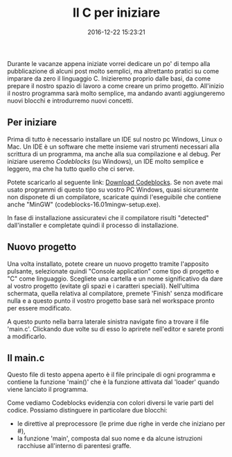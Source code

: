 ﻿---
layout: post
title:  "Il C per iniziare"
date:   2016-12-22 15:23:21
categories: tutorials
---

Durante le vacanze appena iniziate vorrei dedicare un po' di tempo alla pubblicazione di alcuni post molto semplici, ma altrettanto pratici su come imparare da zero il linguaggio C. Inizieremo proprio dalle basi, da come prepare il nostro spazio di lavoro a come creare un primo progetto. All'inizio il nostro programma sarà molto semplice, ma andando avanti aggiungeremo nuovi blocchi e introdurremo nuovi concetti.

## Per iniziare

Prima di tutto è necessario installare un IDE sul nostro pc Windows, Linux o Mac. Un IDE è un software che mette insieme vari strumenti necessari alla scrittura di un programma, ma anche alla sua compilazione e al debug. Per iniziare useremo *Codeblocks* (su Windows), un IDE molto semplice e leggero, ma che ha tutto quello che ci serve.

Potete scaricarlo al seguente link: [Download Codeblocks](http://www.codeblocks.org/downloads/26).
Se non avete mai usato programmi di questo tipo su vostro PC Windows, quasi sicuramente non disponete di un compilatore, scaricate quindi l'eseguibile che contiene anche "MinGW" (codeblocks-16.01mingw-setup.exe).

In fase di installazione assicuratevi che il compilatore risulti "detected" dall'installer e completate quindi il processo di installazione.

## Nuovo progetto

Una volta installato, potete creare un nuovo progetto tramite l'apposito pulsante, selezionate quindi "Console application" come tipo di progetto e "C" come linguaggio. Scegliete una cartella e un nome significativo da dare al vostro progetto (evitate gli spazi e i caratteri speciali). Nell'ultima schermata, quella relativa al compilatore, premete 'Finish' senza modificare nulla e a questo punto il vostro progetto base sarà nel workspace pronto per essere modificato.

A questo punto nella barra laterale sinistra navigate fino a trovare il file 'main.c'. Clickando due volte su di esso lo aprirete nell'editor e sarete pronti a modificarlo.

## Il main.c

Questo file di testo appena aperto è il file principale di ogni programma e contiene la funzione 'main()' che è la funzione attivata dal 'loader' quando viene lanciato il programma.

Come vediamo Codeblocks evidenzia con colori diversi le varie parti del codice. Possiamo distinguere in particolare due blocchi:

* le direttive al preprocessore (le prime due righe in verde che iniziano per #),
* la funzione 'main', composta dal suo nome e da alcune istruzioni racchiuse all'interno di parentesi graffe.


